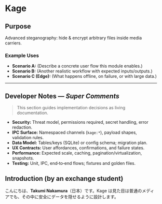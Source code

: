 # Kage

## Purpose
Advanced steganography: hide & encrypt arbitrary files inside media carriers.

### Example Uses
- **Scenario A:** (Describe a concrete user flow this module enables.)
- **Scenario B:** (Another realistic workflow with expected inputs/outputs.)
- **Scenario C (Edge):** (What happens offline, on failure, or with large data.)

---

## Developer Notes — *Super Comments*
> This section guides implementation decisions as living documentation.

- **Security:** Threat model, permissions required, secret handling, error redaction.
- **IPC Surface:** Namespaced channels (`kage:*`), payload shapes, validation rules.
- **Data Model:** Tables/keys (SQLite) or config schema; migration plan.
- **UX Contracts:** User affordances, confirmations, and failure states.
- **Performance:** Expected scale, caching, pagination/virtualization, snapshots.
- **Testing:** Unit, IPC, end‑to‑end flows; fixtures and golden files.


## Introduction (by an exchange student)
こんにちは、**Takumi Nakamura**（日本）です。Kage は見た目は普通のメディアでも、その中に安全にデータを隠せるように設計します。
